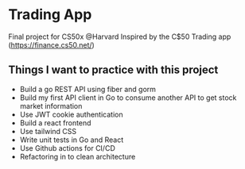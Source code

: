 # Trading App
Final project for CS50x @Harvard
Inspired by the C$50 Trading app (https://finance.cs50.net/)

## Things I want to practice with this project

- Build a go REST API using fiber and gorm
- Build my first API client in Go to consume another API to get stock market information
- Use JWT cookie authentication
- Build a react frontend
- Use tailwind CSS
- Write unit tests in Go and React
- Use Github actions for CI/CD
- Refactoring in to clean architecture
